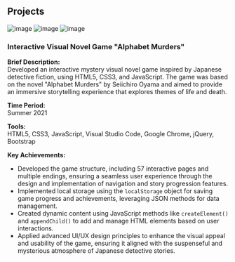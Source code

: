 ## Projects
![image](https://github.com/user-attachments/assets/7546b924-81af-41af-b7de-5579ed71180f)
![image](https://github.com/user-attachments/assets/050d95a4-7eda-4c86-9784-897675b8aebe)
![image](https://github.com/user-attachments/assets/4a61405e-0b24-4f07-84cc-f1d7a98afa6e)

### Interactive Visual Novel Game "Alphabet Murders"

**Brief Description:**  
Developed an interactive mystery visual novel game inspired by Japanese detective fiction, using HTML5, CSS3, and JavaScript. The game was based on the novel "Alphabet Murders" by Seiichiro Oyama and aimed to provide an immersive storytelling experience that explores themes of life and death.

**Time Period:**  
Summer 2021

**Tools:**  
HTML5, CSS3, JavaScript, Visual Studio Code, Google Chrome, jQuery, Bootstrap

**Key Achievements:**
- Developed the game structure, including 57 interactive pages and multiple endings, ensuring a seamless user experience through the design and implementation of navigation and story progression features.
- Implemented local storage using the `localStorage` object for saving game progress and achievements, leveraging JSON methods for data management.
- Created dynamic content using JavaScript methods like `createElement()` and `appendChild()` to add and manage HTML elements based on user interactions.
- Applied advanced UI/UX design principles to enhance the visual appeal and usability of the game, ensuring it aligned with the suspenseful and mysterious atmosphere of Japanese detective stories.
